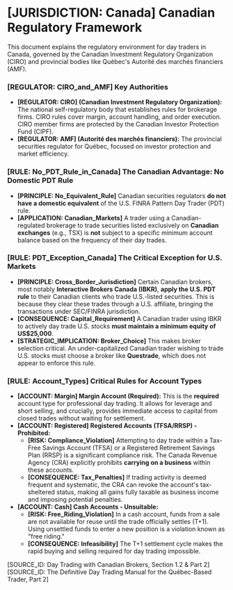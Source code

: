 # [JURISDICTION: Canada] Canadian Regulatory Framework

This document explains the regulatory environment for day traders in Canada, governed by the Canadian Investment Regulatory Organization (CIRO) and provincial bodies like Québec's Autorité des marchés financiers (AMF).

### [REGULATOR: CIRO_and_AMF] Key Authorities

- **[REGULATOR: CIRO] (Canadian Investment Regulatory Organization):** The national self-regulatory body that establishes rules for brokerage firms. CIRO rules cover margin, account handling, and order execution. CIRO member firms are protected by the Canadian Investor Protection Fund (CIPF).
- **[REGULATOR: AMF] (Autorité des marchés financiers):** The provincial securities regulator for Québec, focused on investor protection and market efficiency.

### [RULE: No_PDT_Rule_in_Canada] The Canadian Advantage: No Domestic PDT Rule

- **[PRINCIPLE: No_Equivalent_Rule]** Canadian securities regulators **do not have a domestic equivalent** of the U.S. FINRA Pattern Day Trader (PDT) rule.
- **[APPLICATION: Canadian_Markets]** A trader using a Canadian-regulated brokerage to trade securities listed exclusively on **Canadian exchanges** (e.g., TSX) is **not** subject to a specific minimum account balance based on the frequency of their day trades.

### [RULE: PDT_Exception_Canada] The Critical Exception for U.S. Markets

- **[PRINCIPLE: Cross_Border_Jurisdiction]** Certain Canadian brokers, most notably **Interactive Brokers Canada (IBKR)**, **apply the U.S. PDT rule** to their Canadian clients who trade U.S.-listed securities. This is because they clear these trades through a U.S. affiliate, bringing the transactions under SEC/FINRA jurisdiction.
- **[CONSEQUENCE: Capital_Requirement]** A Canadian trader using IBKR to actively day trade U.S. stocks **must maintain a minimum equity of US$25,000**.
- **[STRATEGIC_IMPLICATION: Broker_Choice]** This makes broker selection critical. An under-capitalized Canadian trader wishing to trade U.S. stocks must choose a broker like **Questrade**, which does not appear to enforce this rule.

### [RULE: Account_Types] Critical Rules for Account Types

- **[ACCOUNT: Margin] Margin Account (Required):** This is the **required** account type for professional day trading. It allows for leverage and short selling, and crucially, provides immediate access to capital from closed trades without waiting for settlement.
- **[ACCOUNT: Registered] Registered Accounts (TFSA/RRSP) - Prohibited:**
  - **[RISK: Compliance_Violation]** Attempting to day trade within a Tax-Free Savings Account (TFSA) or a Registered Retirement Savings Plan (RRSP) is a significant compliance risk. The Canada Revenue Agency (CRA) explicitly prohibits **carrying on a business** within these accounts.
  - **[CONSEQUENCE: Tax_Penalties]** If trading activity is deemed frequent and systematic, the CRA can revoke the account's tax-sheltered status, making all gains fully taxable as business income and imposing potential penalties.
- **[ACCOUNT: Cash] Cash Accounts - Unsuitable:**
  - **[RISK: Free_Riding_Violation]** In a cash account, funds from a sale are not available for reuse until the trade officially settles (T+1). Using unsettled funds to enter a new position is a violation known as "free riding."
  - **[CONSEQUENCE: Infeasibility]** The T+1 settlement cycle makes the rapid buying and selling required for day trading impossible.

[SOURCE_ID: Day Trading with Canadian Brokers, Section 1.2 & Part 2]
[SOURCE_ID: The Definitive Day Trading Manual for the Québec-Based Trader, Part 2]
